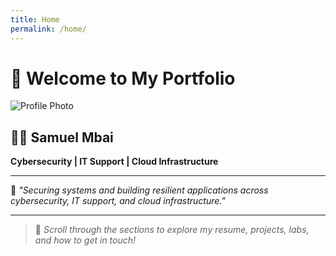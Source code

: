```yaml
---
title: Home
permalink: /home/
---
```


# 👋 Welcome to My Portfolio

![Profile Photo](/assets/images/photo.jpeg")

## 🧑‍💻 Samuel Mbai

**Cybersecurity | IT Support | Cloud Infrastructure**

---

🎯 *"Securing systems and building resilient applications across cybersecurity, IT support, and cloud infrastructure."*

---

> 📍 *Scroll through the sections to explore my resume, projects, labs, and how to get in touch!*
